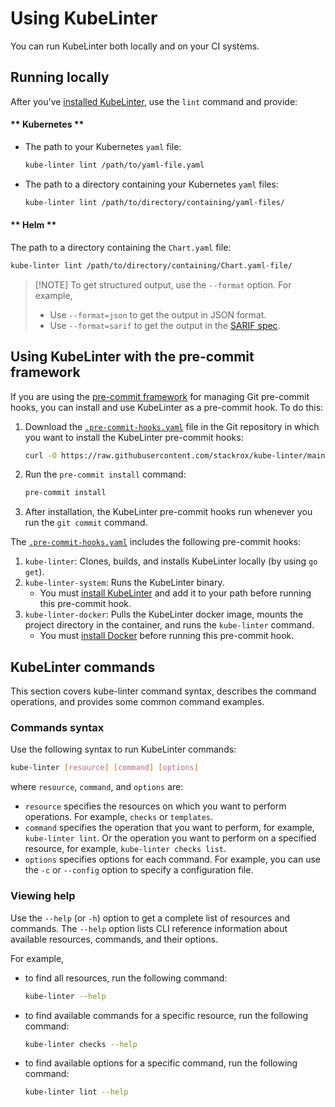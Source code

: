 # Using KubeLinter

You can run KubeLinter both locally and on your CI systems.

## Running locally

After you've [installed KubeLinter](README.md#installing-kubelinter), use the
`lint` command and provide:

<!-- tabs:start -->

#### ** Kubernetes **
- The path to your Kubernetes `yaml` file:
  ```bash
  kube-linter lint /path/to/yaml-file.yaml
  ```
- The path to a directory containing your Kubernetes `yaml` files:
  ```bash
  kube-linter lint /path/to/directory/containing/yaml-files/
  ```

#### ** Helm **
The path to a directory containing the `Chart.yaml` file:
```bash
kube-linter lint /path/to/directory/containing/Chart.yaml-file/
```

<!-- tabs:end -->


> [!NOTE] To get structured output, use the `--format` option.
> For example,
> - Use `--format=json` to get the output in JSON format.
> - Use `--format=sarif` to get the output in the [SARIF spec](https://github.com/microsoft/sarif-tutorials).

## Using KubeLinter with the pre-commit framework

If you are using the [pre-commit framework](https://pre-commit.com/) for
managing Git pre-commit hooks, you can install and use KubeLinter as a
pre-commit hook. To do this:

1. Download the [`.pre-commit-hooks.yaml`](https://raw.githubusercontent.com/stackrox/kube-linter/main/.pre-commit-hooks.yaml)
   file in the Git repository in which you want to install the KubeLinter
   pre-commit hooks:
   ```bash
   curl -O https://raw.githubusercontent.com/stackrox/kube-linter/main/.pre-commit-hooks.yaml
   ```
1. Run the `pre-commit install` command:
   ```bash
   pre-commit install
   ```
1. After installation, the KubeLinter pre-commit hooks run whenever you run the
   `git commit` command.

The [`.pre-commit-hooks.yaml`](https://raw.githubusercontent.com/stackrox/kube-linter/main/.pre-commit-hooks.yaml)
includes the following pre-commit hooks:

1. `kube-linter`: Clones, builds, and installs KubeLinter locally (by using `go
   get`).
2. `kube-linter-system`: Runs the KubeLinter binary.
   - You must [install KubeLinter](README.md#installing-kubelinter) and add it
     to your path before running this pre-commit hook.
3. `kube-linter-docker`: Pulls the KubeLinter docker image, mounts the project
   directory in the container, and runs the `kube-linter` command.
   - You must [install Docker](https://docs.docker.com/engine/install/) before
     running this pre-commit hook.

## KubeLinter commands

This section covers kube-linter command syntax, describes the command
operations, and provides some common command examples.

### Commands syntax

Use the following syntax to run KubeLinter commands:
```bash
kube-linter [resource] [command] [options]
```

where `resource`, `command`, and `options` are:

- `resource` specifies the resources on which you want to perform operations.
  For example, `checks` or `templates`.
- `command` specifies the operation that you want to perform, for example,
  `kube-linter lint`. Or the operation you want to perform on a specified
  resource, for example, `kube-linter checks list`.
- `options` specifies options for each command. For example, you can use the `-c`
  or `--config` option to specify a configuration file.

### Viewing help

Use the `--help` (or `-h`) option to get a complete list of resources and
commands. The `--help` option lists CLI reference information about available
resources, commands, and their options.

For example,

- to find all resources, run the following command:
  ```bash
  kube-linter --help
  ```
- to find available commands for a specific resource, run the following command:
  ```bash
  kube-linter checks --help
  ```
- to find available options for a specific command, run the following command:
  ```bash
  kube-linter lint --help
  ```

